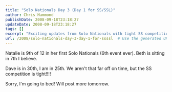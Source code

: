 ```yaml
---
title: "Solo Nationals Day 3 (Day 1 for SS/SSL)"
author: Chris Hammond
publishDate: 2008-09-18T23:18:27
updateDate: 2008-09-18T23:18:27
tags: []
excerpt: "Exciting updates from Solo Nationals with tight SS competition! Stay tuned for more results tomorrow. #SoloNationals #SSCompetition"
url: /2008/solo-nationals-day-3-day-1-for-ssssl  # Use the generated URL with year
---
```

<p>Natalie is 9th of 12 in her first Solo Nationals (6th event ever). Beth is sitting in 7th I believe.</p>  <p>Dave is in 30th, I am in 25th. We aren't that far off on time, but the SS competition is tight!!!!</p>  <p>Sorry, I'm going to bed! Will post more tomorrow.</p>

